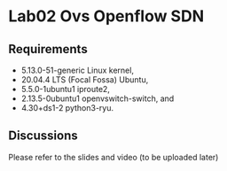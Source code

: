 # Lab02 Ovs Openflow SDN

## Requirements

- 5.13.0-51-generic Linux kernel,
- 20.04.4 LTS (Focal Fossa) Ubuntu, 
- 5.5.0-1ubuntu1 iproute2,
- 2.13.5-0ubuntu1 openvswitch-switch, and 
- 4.30+ds1-2 python3-ryu.

## Discussions

Please refer to the slides and video (to be uploaded later)
